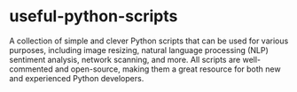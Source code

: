 # useful-python-scripts
 A collection of simple and clever Python scripts that can be used for various purposes, including image resizing, natural language processing (NLP) sentiment analysis, network scanning, and more. All scripts are well-commented and open-source, making them a great resource for both new and experienced Python developers.
